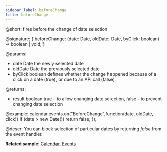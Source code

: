 ```yaml
---
sidebar_label: beforeChange
title: beforeChange
---          
```


@short: fires before the change of date selection

@signature: {'beforeChange: (date: Date, oldDate: Date, byClick: boolean) => boolean | void;'}

@params:
- date  		Date    	the newly selected date
- oldDate  	 	Date    	the previously selected date
- byClick 		boolean 	defines whether the change happened because of a click on a date (true), or due to an API call (false)

@returns:
- result		boolean		true - to allow changing date selection, false - to prevent changing date selection

@example:
calendar.events.on("BeforeChange",function(date, oldDate, click){
	if (date > new Date())
    	return false;
});

@descr:
You can block selection of particular dates by returning *false* from the event handler.

**Related sample**: [Calendar. Events](https://snippet.dhtmlx.com/7kj7fiek)

[comment]: # (@related:calendar/handling_events.md) 
[comment]: # (@relatedapi:calendar/api/calendar_change_event.md)
